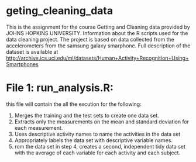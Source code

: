 # geting_cleaning_data
This is the assignment for the course Getting and Cleaning data provided by JOHNS HOPKINS UNIVERSITY.
Information about the R scripts used for the data cleaning project. The project is based on data collected from the accelerometers from the samsung galaxy smarphone. Full description of the dataset is available at http://archive.ics.uci.edu/ml/datasets/Human+Activity+Recognition+Using+Smartphones




# File 1: run_analysis.R:
this file will contain the all the excution for the following:
1. Merges the training and the test sets to create one data set.
2. Extracts only the measurements on the mean and standard deviation for each measurement. 
3. Uses descriptive activity names to name the activities in the data set
4. Appropriately labels the data set with descriptive variable names. 
5. rom the data set in step 4, creates a second, independent tidy data set with the average of each variable for each activity and each subject.
